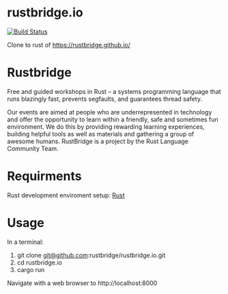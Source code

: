 # rustbridge.io
[![Build Status](https://travis-ci.org/rustbridge/rustbridge.io.svg?branch=master)](https://travis-ci.org/rustbridge/rustbridge.io)

Clone to rust of https://rustbridge.github.io/

# Rustbridge
Free and guided workshops in Rust – a systems programming language that runs blazingly fast, prevents segfaults, and guarantees thread safety.

Our events are aimed at people who are underrepresented in technology and offer the opportunity to learn within a friendly, safe and sometimes fun environment. We do this by providing rewarding learning experiences, building helpful tools as well as materials and gathering a group of awesome humans. RustBridge is a project by the Rust Language Community Team.

# Requirments 
Rust development enviroment setup: [Rust](https://www.rust-lang.org/en-US/)

# Usage
In a terminal:
1. git clone git@github.com:rustbridge/rustbridge.io.git
2. cd rustbridge.io
3. cargo run

Navigate with a web browser to http://localhost:8000
